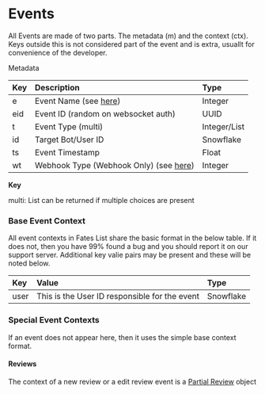 # Events

All Events are made of two parts. The metadata (m) and the context (ctx). Keys outside this is not considered part of the event and is extra, usuallt for convenience of the developer.

Metadata

| Key | Description | Type |
| :--- | :--- | :--- |
| e | Event Name (see [here](enums.autogen.md#APIEvents)) | Integer |
| eid | Event ID (random on websocket auth) | UUID |
| t | Event Type (multi) | Integer/List |
| id | Target Bot/User ID | Snowflake |
| ts | Event Timestamp | Float |
| wt | Webhook Type (Webhook Only) (see [here](enums.autogen.md#WebhookType)) | Integer |

**Key** 

multi: List can be returned if multiple choices are present

### Base Event Context

All event contexts in Fates List share the basic format in the below table. If it does not, then you have 99% found a bug and you should report it on our support server. Additional key valie pairs may be present and these will be noted below.

| Key | Value | Type |
| :--- | :--- | :--- |
| user | This is the User ID responsible for the event | Snowflake |

### Special Event Contexts

If an event does not appear here, then it uses the simple base context format.

#### Reviews

The context of a new review or a edit review event is a [Partial Review](partial-review.md) object
